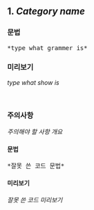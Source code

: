 
## 1. *Category name*

### 문법
<pre>
*type what grammer is*
</pre>

### 미리보기
*type what show is*

<br/>

### 주의사항
*주의해야 할 사항 개요*
#### 문법
<pre>
*잘못 쓴 코드 문법*
</pre>
#### 미리보기
*잘못 쓴 코드 미리보기*
